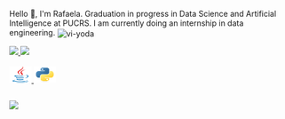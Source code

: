 Hello 👋,
I'm Rafaela. Graduation in progress in Data Science and Artificial Intelligence at PUCRS. I am currently doing an internship in data engineering. <img align="center" alt="vi-yoda" height="60" width="80" src="https://media.tenor.com/images/4f20af75f32887384aab7e49c37537ae/tenor.gif">

<a href="https://github.com/rafaelavarao">
  <img height="180em" src="https://github-readme-stats-eight-theta.vercel.app/api?username=virginiasm&show_icons=true&theme=dracula&include_all_commits=true&count_private=true"/>
  <img height="180em" src="https://github-readme-stats-eight-theta.vercel.app/api/top-langs/?username=virginiasm&layout=compact&langs_count=8&theme=dracula"/>
 
<div>
<div style="display: inline_block"><br>
  <img alt="Rafaela-Java" height="30" width="40" src="https://raw.githubusercontent.com/devicons/devicon/master/icons/java/java-original.svg">
  <img alt="Rafaela-Python" height="30" width="40" src="https://raw.githubusercontent.com/devicons/devicon/master/icons/python/python-original.svg">

</div>

##

<div>
  <a href="https://www.linkedin.com/in/rafaela-varão-albuquerque/" target="_blank"><img src="https://img.shields.io/badge/-LinkedIn-%230077B5?style=for-the-badge&logo=linkedin&logoColor=white" target="_blank"></a> 
 

